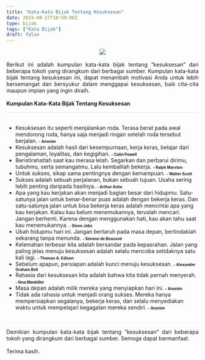 ```yaml
---
title: "Kata-Kata Bijak Tentang Kesuksesan"
date: 2019-08-27T10:59:00Z
type: bijak
tags: ["Kata Bijak"]
draft: false
---
```


<div dir="ltr" style="text-align: left;" trbidi="on"><div style="text-align: justify;"><div class="separator" style="clear: both; text-align: center;"><img border="0" data-original-height="500" data-original-width="900" src="https://1.bp.blogspot.com/-O-RQloC4eVM/XWSqavRGq7I/AAAAAAAAUVI/-9jB6LH30mYmVoAmNkT3XKiHzvILw-HjwCLcBGAs/s1600/village.jpg" /></div><br />Berikut ini adalah kumpulan kata-kata bijak tentang “kesuksesan” dari beberapa tokoh yang dirangkum dari berbagai sumber. Kumpulan kata-kata bijak tentang kesuksesan ini, dapat menambah motivasi Anda untuk lebih bersemangat dan bersyukur dalam menggapai kesuksesan, baik cita-cita maupun impian yang ingin diraih.<br /><a name='more'></a></div><div style="text-align: justify;"><br /></div><div style="border-bottom: 1px solid #ddd; padding-bottom: 15px; text-align: justify;"><b>Kumpulan Kata-Kata Bijak Tentang Kesuksesan</b></div><br /><ul style="text-align: left;"><li>Kesuksesan itu seperti menjalankan roda. Terasa berat pada awal mendorong roda, hanya saja menjadi ringan setelah roda tersebut berjalan. <span style="font-size: x-small;"><b>- Anonim</b></span></li><li>Kesuksesan adalah hasil dari kesempurnaan, kerja keras, belajar dari pengalaman, loyalitas, dan kegigihan. <span style="font-size: x-small;"><b>- Colin Powell</b></span></li><li>Beristirahatlah saat kau merasa lelah. Segarkan dan perbarui dirimu, tubuhmu, serta semangatmu. Lalu kembalilah bekerja. <span style="font-size: x-small;"><b>- Ralph Marston</b></span></li><li>Untuk sukses, sikap sama pentingnya dengan kemampuan. <span style="font-size: x-small;"><b>- Walter Scott</b></span></li><li>Sukses adalah sebuah perjalanan, bukan sebuah tujuan. Usaha sering lebih penting daripada hasilnya. <span style="font-size: x-small;"><b>- Arthur Ashe</b></span></li><li>Apa yang kau kerjakan akan menjadi bagian besar dari hidupmu. Satu-satunya jalan untuk benar-benar puas adalah dengan bekerja keras. Dan satu-satunya jalan untuk bisa bekerja keras adalah mencintai apa yang kau kerjakan. Kalau kau belum menemukannya, teruslah mencari. Jangan berhenti. Karena dengan menggunakan hati, kau akan tahu saat kau menemukannya. <span style="font-size: x-small;"><b>- Steve Jobs</b></span></li><li>Ubah hidupmu hari ini. Jangan bertaruh pada masa depan, bertindaklah sekarang tanpa menunda. <span style="font-size: x-small;"><b>- Simone de Beauvoir</b></span></li><li>Kelemahan terbesar kita adalah bersandar pada kepasrahan. Jalan yang paling jelas menuju kesuksesan adalah selalu mencoba setidaknya satu kali lagi. <span style="font-size: x-small;"><b>- Thomas A. Edison</b></span></li><li>Sebelum apapun, persiapan adalah kunci menuju kesuksesan. <span style="font-size: x-small;"><b>- Alexander Graham Bell</b></span></li><li>Rahasia dari kesuksesan kita adalah bahwa kita tidak pernah menyerah. <span style="font-size: x-small;"><b>- Ilma Mankiller</b></span></li><li>Masa depan adalah milik mereka yang menyiapkan hari ini. <span style="font-size: x-small;"><b>- Anonim</b></span></li><li>Tidak ada rahasia untuk menjadi orang sukses. Mereka hanya mempersiapkan segalanya, bekerja keras, dan selalu menyediakan waktu untuk mempelajari kegagalan mereka sendiri. <span style="font-size: x-small;"><b>- Anonim</b></span></li></ul><br /><div style="border-top: 1px solid #ddd; padding-top: 15px; text-align: justify;">Demikian kumpulan kata-kata bijak tentang “kesuksesan” dari beberapa tokoh yang dirangkum dari berbagai sumber. Semoga dapat bermanfaat.</div><br /><div style="text-align: justify;">Terima kasih.</div></div>

